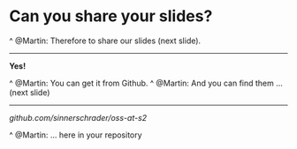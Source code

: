 # Can you **share** your slides?

^ @Martin: Therefore to share our slides (next slide).

---

**Yes!**

^ @Martin: You can get it from Github.
^ @Martin: And you can find them ... (next slide)

---

_github.com/sinnerschrader/oss-at-s2_

^ @Martin: ... here in your repository
